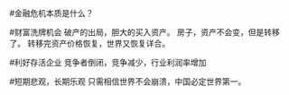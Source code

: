 #金融危机本质是什么？

#财富洗牌机会
破产的出局，胆大的买入资产。
房子，资产不会变，但是转移了。
转移完资产价格恢复，世界又恢复详合。

#利好存活企业
竞争者倒闭，竞争减少，行业利润率增加

#短期悲观，长期乐观
只需相信世界不会崩溃，中国必定世界第一。
